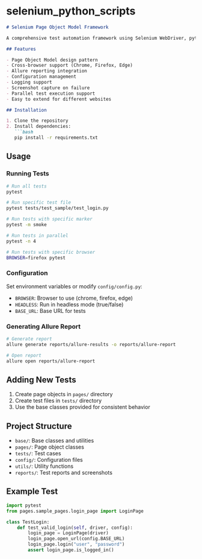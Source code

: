 # selenium_python_scripts

```markdown
# Selenium Page Object Model Framework

A comprehensive test automation framework using Selenium WebDriver, pytest, and Allure reporting.

## Features

- Page Object Model design pattern
- Cross-browser support (Chrome, Firefox, Edge)
- Allure reporting integration
- Configuration management
- Logging support
- Screenshot capture on failure
- Parallel test execution support
- Easy to extend for different websites

## Installation

1. Clone the repository
2. Install dependencies:
   ```bash
   pip install -r requirements.txt
   ```

## Usage

### Running Tests

```bash
# Run all tests
pytest

# Run specific test file
pytest tests/test_sample/test_login.py

# Run tests with specific marker
pytest -m smoke

# Run tests in parallel
pytest -n 4

# Run tests with specific browser
BROWSER=firefox pytest
```

### Configuration

Set environment variables or modify `config/config.py`:

- `BROWSER`: Browser to use (chrome, firefox, edge)
- `HEADLESS`: Run in headless mode (true/false)
- `BASE_URL`: Base URL for tests

### Generating Allure Report

```bash
# Generate report
allure generate reports/allure-results -o reports/allure-report

# Open report
allure open reports/allure-report
```

## Adding New Tests

1. Create page objects in `pages/` directory
2. Create test files in `tests/` directory
3. Use the base classes provided for consistent behavior

## Project Structure

- `base/`: Base classes and utilities
- `pages/`: Page object classes
- `tests/`: Test cases
- `config/`: Configuration files
- `utils/`: Utility functions
- `reports/`: Test reports and screenshots

## Example Test

```python
import pytest
from pages.sample_pages.login_page import LoginPage

class TestLogin:
    def test_valid_login(self, driver, config):
        login_page = LoginPage(driver)
        login_page.open_url(config.BASE_URL)
        login_page.login("user", "password")
        assert login_page.is_logged_in()
```
```